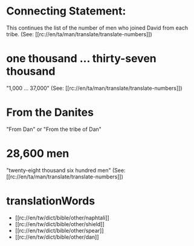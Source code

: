 # Connecting Statement:

This continues the list of the number of men who joined David from each tribe. (See: [[rc://en/ta/man/translate/translate-numbers]])

# one thousand ... thirty-seven thousand

"1,000 ... 37,000" (See: [[rc://en/ta/man/translate/translate-numbers]])

# From the Danites

"From Dan" or "From the tribe of Dan"

# 28,600 men

"twenty-eight thousand six hundred men" (See: [[rc://en/ta/man/translate/translate-numbers]])

# translationWords

* [[rc://en/tw/dict/bible/other/naphtali]]
* [[rc://en/tw/dict/bible/other/shield]]
* [[rc://en/tw/dict/bible/other/spear]]
* [[rc://en/tw/dict/bible/other/dan]]